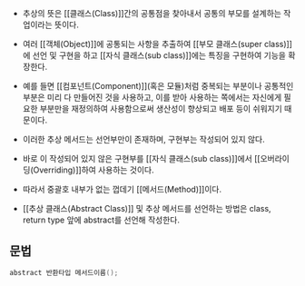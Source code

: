 - 추상의 뜻은 [[클래스(Class)]]간의 공통점을 찾아내서 공통의 부모를 설계하는 작업이라는 뜻이다.

- 여러 [[객체(Object)]]에 공통되는 사항을 추출하여 [[부모 클래스(super class)]]에 선언 및 구현을 하고 [[자식 클래스(sub class)]]에는 특징을 구현하여 기능을 확장한다. 

- 예를 들면 [[컴포넌트(Component)]](혹은 모듈)처럼 중복되는 부분이나 공통적인 부분은 미리 다 만들어진 것을 사용하고, 이를 받아 사용하는 쪽에서는 자신에게 필요한 부분만을 재정의하여 사용함으로써 생산성이 향상되고 배포 등이 쉬워지기 때문이다.

- 이러한 추상 메서드는 선언부만이 존재하며, 구현부는 작성되어 있지 않다.
- 바로 이 작성되어 있지 않은 구현부를 [[자식 클래스(sub class)]]에서 [[오버라이딩(Overriding)]]하여 사용하는 것이다.
- 따라서 중괄호 내부가 없는 껍데기 [[메서드(Method)]]이다.

- [[추상 클래스(Abstract Class)]] 및 추상 메서드를 선언하는 방법은 class, return type 앞에 abstract를 선언해 작성한다.

## 문법

```java
abstract 반환타입 메서드이름();
```


